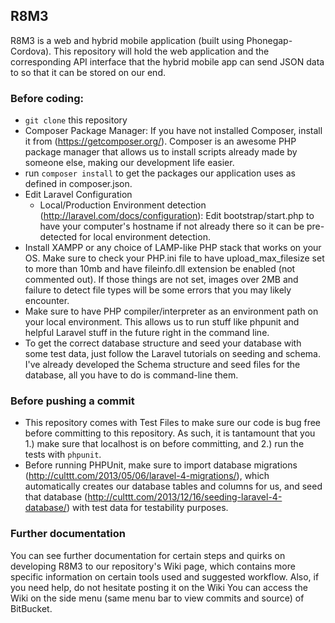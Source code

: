 ## R8M3

R8M3 is a web and hybrid mobile application (built using Phonegap-Cordova).
This repository will hold the web application and the corresponding API interface that the hybrid 
mobile app can send JSON data to so that it can be stored on our end.

### Before coding:
- `git clone` this repository
- Composer Package Manager: If you have not installed Composer, install it from (https://getcomposer.org/). Composer is an awesome PHP package manager that allows us to install scripts already made by someone else, making our development life easier.
- run `composer install` to get the packages our application uses as defined in composer.json.
- Edit Laravel Configuration
	- Local/Production Environment detection (http://laravel.com/docs/configuration): Edit bootstrap/start.php to have your computer's hostname if not already there so it can be pre-detected for local environment detection.
- Install XAMPP or any choice of LAMP-like PHP stack that works on your OS. Make sure to check your PHP.ini file to have upload_max_filesize set to more than 10mb and have fileinfo.dll extension be enabled (not commented out). If those things are not set, images over 2MB and failure to detect file types will be some errors that you may likely encounter.
- Make sure to have PHP compiler/interpreter as an environment path on your local environment. This allows us to run stuff like phpunit and helpful Laravel stuff in the future right in the command line.
- To get the correct database structure and seed your database with some test data, just follow the Laravel tutorials on seeding and schema. I've already developed the Schema structure and seed files for the database, all you have to do is command-line them.

### Before pushing a commit
- This repository comes with Test Files to make sure our code is bug free before committing to this repository. As such, it is tantamount that you 1.) make sure that localhost is on before committing, and 2.) run the tests with `phpunit`.
- Before running PHPUnit, make sure to import database migrations (http://culttt.com/2013/05/06/laravel-4-migrations/), which automatically creates our database tables and columns for us, and seed that database (http://culttt.com/2013/12/16/seeding-laravel-4-database/) with test data for testability purposes.

### Further documentation
You can see further documentation for certain steps and quirks on developing R8M3 to our repository's Wiki page, which contains more specific information on certain tools used and suggested workflow. Also, if you need help, do not hesitate posting it on the Wiki
You can access the Wiki on the side menu (same menu bar to view commits and source) of BitBucket.